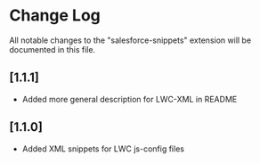 # Change Log

All notable changes to the "salesforce-snippets" extension will be documented in this file.

## [1.1.1]

- Added more general description for LWC-XML in README

## [1.1.0]

- Added XML snippets for LWC js-config files
